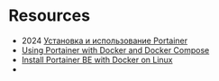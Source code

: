 # Resources 

- 2024 [Установка и использование Portainer](https://timeweb.cloud/tutorials/docker/ustanovka-i-ispolzovanie-portainer)
- [Using Portainer with Docker and Docker Compose](https://earthly.dev/blog/portainer-for-docker-container-management/)
- [Install Portainer BE with Docker on Linux](https://docs.portainer.io/start/install/server/docker/linux)
- 